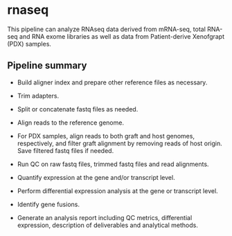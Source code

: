 # rnaseq

This pipeline can analyze RNAseq data derived from mRNA-seq, total RNA-seq and RNA exome libraries as well as data from Patient-derive Xenofgrapt (PDX) samples. 

## Pipeline summary

-   Build aligner index and prepare other reference files as necessary.

- Trim adapters. 

-   Split or concatenate fastq files as needed.

-   Align reads to the reference genome.

-   For PDX samples, align reads to both graft and host genomes, respectively, and filter graft alignment by removing reads of host origin.
    Save filtered fastq files if needed.

-   Run QC on raw fastq files, trimmed fastq files and read alignments.

-   Quantify expression at the gene and/or transcript level.

-   Perform differential expression analysis at the gene or transcript level.

-   Identify gene fusions.

-   Generate an analysis report including QC metrics, differential expression, description of deliverables and analytical methods.


